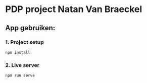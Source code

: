 # PDP project Natan Van Braeckel

## App gebruiken:

### 1. Project setup
```
npm install
```

### 2. Live server
```
npm run serve
```
